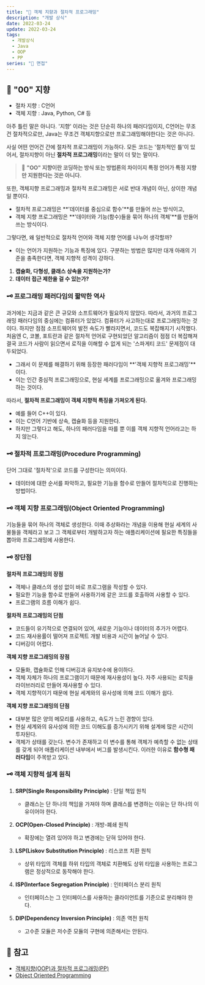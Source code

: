 ```yaml
---
title: "💬 객체 지향과 절차적 프로그래밍"
description: "개발 상식"
date: 2022-03-24
update: 2022-03-24
tags:
  - 개발상식
  - Java
  - OOP
  - PP
series: "💬 면접"
---
```


## 🧷 "00" 지향
- 절차 지향 : C언어
- 객체 지향 : Java, Python, C# 등

아주 틀린 말은 아니다. '지향' 이라는 것은 단순히 하나의 패러다임이지, C언어는 무조건 절차적으로만, Java는 무조건 객체지향으로만 프로그래밍해야한다는 것은 아니다.

사실 어떤 언어건 간에 절차적 프로그래밍이 가능하다. 모든 코드는 '절차적인 틀'이 있어서, 절차지향이 아닌 **절차적 프로그래밍**이라는 말이 더 맞는 말이다.

> 📌 **"OO" 지향이란 코딩하는 방식 또는 방법론의 차이이지 특정 언어가 특정 지향만 지원한다는 것은 아니다.**

또한, 객체지향 프로그래밍과 절차적 프로그래밍은 서로 반대 개념이 아닌, 상이한 개념일 뿐이다. 
- 절차적 프로그래밍은 **'데이터를 중심으로 함수'**를 만들어 쓰는 방식이고, 
- 객체 지향 프로그래밍은 **'데이터와 기능(함수)들을 묶어 하나의 객체'**를 만들어 쓰는 방식이다.

그렇다면, 왜 일반적으로 절차적 언어와 객체 지향 언어를 나누어 생각할까? 
- 이는 언어가 지원하는 기능과 특징에 있다. 구분하는 방법은 많지만 대개 아래의 기준을 충족한다면, 객체 지향적 성격이 강하다.

1. **캡슐화, 다형성, 클래스 상속을 지원하는가?**
2. **데이터 접근 제한을 걸 수 있는가?**

### 🗝 프로그래밍 패러다임의 짧막한 역사
과거에는 지금과 같은 큰 규모와 소프트웨어가 필요하지 않았다. 따라서, 과거의 프로그래밍 패러다임의 중심에는 컴퓨터가 있었다. 컴퓨터가 사고하는대로 프로그래밍하는 것이다. 하지만 점점 소프트웨어의 발전 속도가 빨라지면서, 코드도 복잡해지기 시작했다. 처음엔 C, 코볼, 포트란과 같은 절차적 언어로 구현되었던 알고리즘이 점점 더 복잡해져 결국 코드가 사람이 읽으면서 로직을 이해할 수 없게 되는 '스파게티 코드' 문제점이 대두되었다.
- 그래서 이 문제를 해결하기 위해 등장한 패러다임이 **'객체 지향적 프로그래밍'**이다.
- 이는 인간 중심적 프로그래밍으로, 현실 세계를 프로그래밍으로 옮겨와 프로그래밍하는 것이다. 

따라서, **절차적 프로그래밍이 객체 지향적 특징을 가져오게 된다.**
- 예를 들어 C++이 있다.
- 이는 C언어 기반에 상속, 캡슐화 등을 지원한다.
- 하지만 그렇다고 해도, 하나의 패러다임을 따를 뿐 이를 객체 지향적 언어라고는 하지 않는다.

### 🗝 절차적 프로그래밍(Procedure Programming)
단어 그대로 '절차적'으로 코드를 구성한다는 의미이다. 
- 데이터에 대한 순서를 파악하고, 필요한 기능을 함수로 만들어 절차적으로 진행하는 방법이다.

### 🗝 객체 지향 프로그래밍(Object Oriented Programming)
기능들을 묶어 하나의 객체로 생성한다. 이때 추상화라는 개념을 이용해 현실 세계의 사물들을 객체라고 보고 그 객체로부터 개발하고자 하는 애플리케이션에 필요한 특징들을 뽑아와 프로그래밍에 사용한다.

### 🗝 장단점
**절차적 프로그래밍의 장점**
- 객체나 클래스의 생성 없이 바로 프로그램을 작성할 수 있다.
- 필요한 기능을 함수로 만들어 사용하기에 같은 코드를 호출하여 사용할 수 있다.
- 프로그램의 흐름 이해가 쉽다.

**절차적 프로그래밍의 단점**
- 코드들이 유기적으로 연결되어 있어, 새로운 기능이나 데이터의 추가가 어렵다.
- 코드 재사용률이 떨어져 프로젝트 개발 비용과 시간이 늘어날 수 있다.
- 디버깅이 어렵다.

**객체 지향 프로그래밍의 장점**
- 모듈화, 캡슐화로 인해 디버깅과 유지보수에 용이하다.
- 객체 자체가 하나의 프로그램이기 때문에 재사용성이 높다. 자주 사용되는 로직을 라이브러리로 만들어 재사용할 수 있다.
- 객체 지향적이기 때문에 현실 세계와의 유사성에 의해 코드 이해가 쉽다.

**객체 지향 프로그래밍의 단점**
- 대부분 많은 양의 메모리를 사용하고, 속도가 느린 경향이 있다.
- 현실 세계와의 유사성에 의한 코드 이해도를 증가시키기 위해 설계에 많은 시간이 투자된다.
- 객체가 상태를 갖는다. 변수가 존재하고 이 변수를 통해 객체가 예측할 수 없는 상태를 갖게 되어 애플리케이션 내부에서 버그를 발생시킨다. 이러한 이유로 **함수형 패러다임**이 주목받고 있다.

### 🗝 객체 지향적 설계 원칙
1. **SRP(Single Responsibility Principle)** : 단일 책임 원칙
    - 클래스는 단 하나의 책임을 가져야 하며 클래스를 변경하는 이유는 단 하나의 이유이어야 한다.

2. **OCP(Open-Closed Principle)** : 개방-폐쇄 원칙
    - 확장에는 열려 있어야 하고 변경에는 닫혀 있어야 한다.

3. **LSP(Liskov Substitution Principle)** : 리스코프 치환 원칙
    - 상위 타입의 객체를 하위 타입의 객체로 치환해도 상위 타입을 사용하는 프로그램은 정상적으로 동작해야 한다.

4. **ISP(Interface Segregation Principle)** : 인터페이스 분리 원칙
    - 인터페이스는 그 인터페이스를 사용하는 클라이언트를 기준으로 분리해야 한다.

5. **DIP(Dependency Inversion Principle)** : 의존 역전 원칙
    - 고수준 모듈은 저수준 모듈의 구현에 의존해서는 안된다.

## 📕 참고
- [객체지향(OOP)과 절차적 프로그래밍(PP)](https://st-lab.tistory.com/151)
- [Object Oriented Programming](https://github.com/JaeYeopHan/Interview_Question_for_Beginner/tree/master/Development_common_sense)